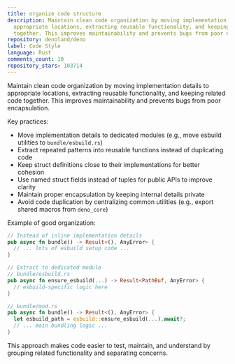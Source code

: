 ```yaml
---
title: organize code structure
description: Maintain clean code organization by moving implementation details to
  appropriate locations, extracting reusable functionality, and keeping related code
  together. This improves maintainability and prevents bugs from poor encapsulation.
repository: denoland/deno
label: Code Style
language: Rust
comments_count: 10
repository_stars: 103714
---
```


Maintain clean code organization by moving implementation details to appropriate locations, extracting reusable functionality, and keeping related code together. This improves maintainability and prevents bugs from poor encapsulation.

Key practices:
- Move implementation details to dedicated modules (e.g., move esbuild utilities to `bundle/esbuild.rs`)
- Extract repeated patterns into reusable functions instead of duplicating code
- Keep struct definitions close to their implementations for better cohesion
- Use named struct fields instead of tuples for public APIs to improve clarity
- Maintain proper encapsulation by keeping internal details private
- Avoid code duplication by centralizing common utilities (e.g., export shared macros from `deno_core`)

Example of good organization:
```rust
// Instead of inline implementation details
pub async fn bundle() -> Result<(), AnyError> {
  // ... lots of esbuild setup code ...
}

// Extract to dedicated module
// bundle/esbuild.rs
pub async fn ensure_esbuild(...) -> Result<PathBuf, AnyError> {
  // esbuild-specific logic here
}

// bundle/mod.rs  
pub async fn bundle() -> Result<(), AnyError> {
  let esbuild_path = esbuild::ensure_esbuild(...).await?;
  // ... main bundling logic ...
}
```

This approach makes code easier to test, maintain, and understand by grouping related functionality and separating concerns.